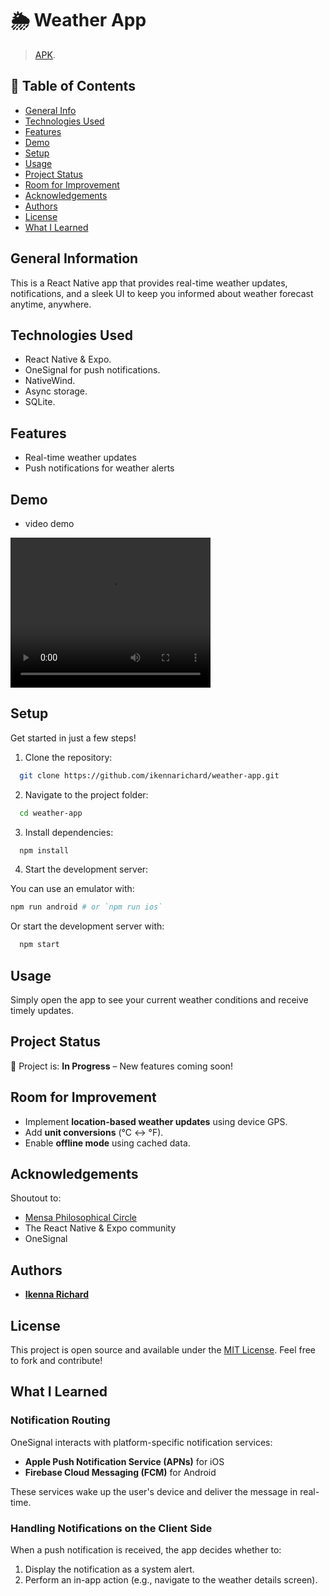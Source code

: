 # 🌦️ Weather App

> [APK](./assets/application-8bc71fbe-154b-4dc2-b05c-0a1f4e8e1363.apk).

## 🚀 Table of Contents

- [General Info](#general-information)
- [Technologies Used](#technologies-used)
- [Features](#features)
- [Demo](#demo)
- [Setup](#setup)
- [Usage](#usage)
- [Project Status](#project-status)
- [Room for Improvement](#room-for-improvement)
- [Acknowledgements](#acknowledgements)
- [Authors](#authors)
- [License](#license)
- [What I Learned](#what-i-learned)

## General Information

This is a React Native app that provides real-time weather updates, notifications, and a sleek UI to keep you informed about weather forecast anytime, anywhere.

## Technologies Used

- React Native & Expo.
- OneSignal for push notifications.
- NativeWind.
- Async storage.
- SQLite.

## Features

- Real-time weather updates
- Push notifications for weather alerts

## Demo

- video demo

<video width="320" height="240" controls>
  <source src="./assets/video-demo.mp4" type="video/mp4">
</video>

## Setup

Get started in just a few steps!

1. Clone the repository:

```sh
  git clone https://github.com/ikennarichard/weather-app.git
```

2. Navigate to the project folder:

```sh
  cd weather-app
```

3. Install dependencies:

```sh
  npm install
```

4. Start the development server:

  You can use an emulator with:
  ```sh
  npm run android # or `npm run ios`
  ```

  Or start the development server with:
  ```sh
    npm start
  ```

## Usage

Simply open the app to see your current weather conditions and receive timely updates.

## Project Status

🚧 Project is: **In Progress** – New features coming soon!

## Room for Improvement

- Implement **location-based weather updates** using device GPS.
- Add **unit conversions** (°C ↔ °F).
- Enable **offline mode** using cached data.

## Acknowledgements

Shoutout to:

- [Mensa Philosophical Circle](https://www.mpcircle.org)
- The React Native & Expo community
- OneSignal

## Authors

- **[Ikenna Richard](https://ikennarichard.vercel.app)**

## License

This project is open source and available under the [MIT License](./LICENSE). Feel free to fork and contribute!

## What I Learned

### Notification Routing

OneSignal interacts with platform-specific notification services:

- **Apple Push Notification Service (APNs)** for iOS
- **Firebase Cloud Messaging (FCM)** for Android

These services wake up the user's device and deliver the message in real-time.

### Handling Notifications on the Client Side

When a push notification is received, the app decides whether to:

1. Display the notification as a system alert.
2. Perform an in-app action (e.g., navigate to the weather details screen).
